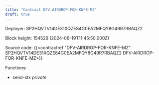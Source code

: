 ```yaml
---
title: "Contract DFV-AIRDROP-FOR-KNFE-MZ"
draft: true
---
```

Deployer: SP2HQVTV14DE31XQZE84G0EA2MFQY8G49R7RBAQZ2


 



Block height: 154526 (2024-06-19T11:45:50.000Z)

Source code: {{<contractref "DFV-AIRDROP-FOR-KNFE-MZ" SP2HQVTV14DE31XQZE84G0EA2MFQY8G49R7RBAQZ2 DFV-AIRDROP-FOR-KNFE-MZ>}}

Functions:

* send-stx _private_
